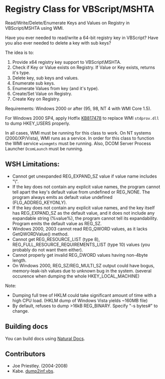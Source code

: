 # Registry Class for VBScript/MSHTA

Read/Write/Delete/Enumerate Keys and Values on Registry in VBScript/MSHTA using WMI.

Have you ever needed to read/write a 64-bit registry key in VBScript? Have you also ever needed to delete a key with sub keys?

The idea is to:

1. Provide x64 registry key support to VBScript\MSHTA.
1. Check if Key or Value exists on Registry. If Value or Key exists, returns it's type.
1. Delete key, sub keys and values.
1. Enumerate sub keys.
1. Enumerate Values from key (and it's type).
1. Create/Set Value on Registry.
1. Create Key on Registry.

Requirements: Windows 2000 or after (95, 98, NT 4 with WMI Core 1.5).

For Windows 2000 SP4, apply Hotfix [KB817478](http://support.microsoft.com/kb/817478) to replace WMI `stdprov.dll` to dump HKEY_USERS properly.

In all cases, WMI must be running for this class to work. On NT systems (2000/XP/Vista), WMI runs as a service. In order for this class to function the WMI service `winmgmts` must be running. Also, DCOM Server Process Launcher `DcomLaunch` must be running.

## WSH Limitations:

 * Cannot get unexpanded REG_EXPAND_SZ value if value name includes "\\".
 * If the key does not contain any explicit value names, the program cannot tell apart
   the key's default value from undefined or REG_NONE.
   The program always emits as default value undefined (FLG_ADDREG_KEYONLY).
 * If the key does not contain any explicit value names, and the key itself has REG_EXPAND_SZ
   as the default value, and it does not include any expandable string (%value%),
   the program cannot tell its expandability. Program emits the default value as REG_SZ.
 * Windows 2000, 2003 cannot read REG_QWORD values, as it lacks GetQWORDValue() method.
 * Cannot get REG_RESOURCE_LIST (type 8), REG_FULL_RESOURCE_REQUIREMENTS_LIST (type 10) values
   (you probably do not want them either).
 * Cannot properly get invalid REG_DWORD values having non-4byte length.
 * On Windows 2000, REG_SZ/REG_MULTI_SZ output could have bogus, memory-leak-ish values 
   due to unknown bug in the system.
   (several occurence when dumping the whole HKEY_LOCAL_MACHINE)

 Note:
 * Dumping full tree of HKLM could take significant amount of time
   with a high CPU load. (HKLM dump of Windows Vista yields ~160MB file)
 * By default, refuses to dump >16kB REG_BINARY. Specify "-s bytes#" to change.
 
## Building docs

You can build docs using [Natural Docs](http://www.naturaldocs.org).

## Contributors

- Joe Priestley. (2004-2008)
- Kabe. [dump2inf.vbs](http://vega.pgw.jp/~kabe/win/dump2inf.html).
